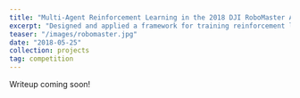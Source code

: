 ```yaml
---
title: "Multi-Agent Reinforcement Learning in the 2018 DJI RoboMaster AI Challenge"
excerpt: "Designed and applied a framework for training reinforcement learning models to control rapid-action mobile robots. Became a finalist from among 100+ teams and earned 11th place at ICRA 2018 as the only high-school team to ever compete in the challenge."
teaser: "/images/robomaster.jpg"
date: "2018-05-25"
collection: projects
tag: competition
---
```


Writeup coming soon!